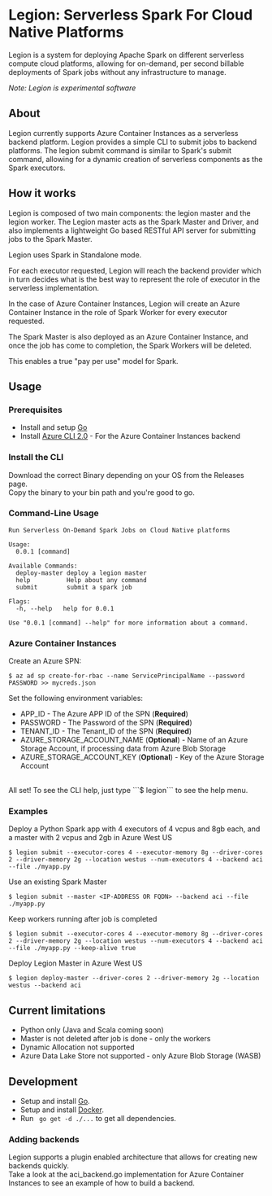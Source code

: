 # Legion: Serverless Spark For Cloud Native Platforms

Legion is a system for deploying Apache Spark on different serverless compute cloud platforms, allowing for on-demand, per second billable deployments of Spark jobs without any infrastructure to manage.

*Note: Legion is experimental software*

## About

Legion currently supports Azure Container Instances as a serverless backend platform.
Legion provides a simple CLI to submit jobs to backend platforms.
The legion submit command is similar to Spark's submit command, allowing for a dynamic creation of serverless components as the Spark executors.

## How it works

Legion is composed of two main components: the legion master and the legion worker.
The Legion master acts as the Spark Master and Driver, and also implements a lightweight Go based RESTful API server for submitting jobs to the Spark Master.

Legion uses Spark in Standalone mode.

For each executor requested, Legion will reach the backend provider which in turn decides what is the best way to represent the role of executor in the serverless implementation.

In the case of Azure Container Instances, Legion will create an Azure Container Instance in the role of Spark Worker for every executor requested.

The Spark Master is also deployed as an Azure Container Instance, and once the job has come to completion, the Spark Workers will be deleted.

This enables a true "pay per use" model for Spark.


## Usage

### Prerequisites
* Install and setup [Go](https://golang.org/doc/install)
* Install [Azure CLI 2.0](https://docs.microsoft.com/en-us/cli/azure/install-azure-cli?view=azure-cli-latest) - For the Azure Container Instances backend

### Install the CLI ###

Download the correct Binary depending on your OS from the Releases page. <br>
Copy the binary to your bin path and you're good to go.

### Command-Line Usage

```
Run Serverless On-Demand Spark Jobs on Cloud Native platforms

Usage:
  0.0.1 [command]

Available Commands:
  deploy-master deploy a legion master
  help          Help about any command
  submit        submit a spark job

Flags:
  -h, --help   help for 0.0.1

Use "0.0.1 [command] --help" for more information about a command.
```

### Azure Container Instances

Create an Azure SPN:
```
$ az ad sp create-for-rbac --name ServicePrincipalName --password PASSWORD >> mycreds.json
```

Set the following environment variables:

* APP_ID - The Azure APP ID of the SPN (**Required**)
* PASSWORD - The Password of the SPN (**Required**)
* TENANT_ID - The Tenant_ID of the SPN (**Required**)
* AZURE_STORAGE_ACCOUNT_NAME (**Optional**) - Name of an Azure Storage Account, if processing data from Azure Blob Storage
* AZURE_STORAGE_ACCOUNT_KEY (**Optional**) - Key of the Azure Storage Account

<br>
All set!
To see the CLI help, just type ```$ legion``` to see the help menu.

### Examples

Deploy a Python Spark app with 4 executors of 4 vcpus and 8gb each, and a master with 2 vcpus and 2gb in Azure West US

```
$ legion submit --executor-cores 4 --executor-memory 8g --driver-cores 2 --driver-memory 2g --location westus --num-executors 4 --backend aci --file ./myapp.py
```

Use an existing Spark Master

```
$ legion submit --master <IP-ADDRESS OR FQDN> --backend aci --file ./myapp.py
```

Keep workers running after job is completed

```
$ legion submit --executor-cores 4 --executor-memory 8g --driver-cores 2 --driver-memory 2g --location westus --num-executors 4 --backend aci --file ./myapp.py --keep-alive true
```

Deploy Legion Master in Azure West US

```
$ legion deploy-master --driver-cores 2 --driver-memory 2g --location westus --backend aci
```

## Current limitations

* Python only (Java and Scala coming soon)
* Master is not deleted after job is done - only the workers
* Dynamic Allocation not supported
* Azure Data Lake Store not supported - only Azure Blob Storage (WASB)

## Development

* Setup and install [Go](https://golang.org/doc/install).
* Setup and install [Docker](https://docs.docker.com/install/).
* Run ``` go get -d ./...``` to get all dependencies.

### Adding backends

Legion supports a plugin enabled architecture that allows for creating new backends quickly. <br>
Take a look at the aci_backend.go implementation for Azure Container Instances to see an example of how to build a backend.

